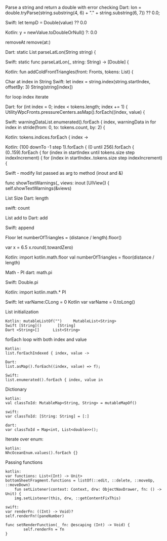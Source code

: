 Parse a string and return a double with error checking
Dart:
lon = double.tryParse(string.substring(4, 6) + "." + string.substring(6, 7)) ??  0.0;

Swift:
let tempD = Double(value) ?? 0.0

Kotlin:
y = newValue.toDoubleOrNull() ?: 0.0


removeAt
remove(at:)


Dart:
static List<double> parseLatLon(String string) {

Swift:
static func parseLatLon(_ string: String) -> [Double] {

Kotlin:
fun addColdFrontTriangles(front: Fronts, tokens: List<String>) {



Char at index in String
Swift:
let index = string.index(string.startIndex, offsetBy: 3)
String(string[index])   

for loop index iterate

Dart:
for (int index = 0; index < tokens.length; index += 1) {
UtilityWpcFronts.pressureCenters.asMap().forEach((index, value) {


Swift:
warningDataList.enumerated().forEach { index, warningData in
for index in stride(from: 0, to: tokens.count, by: 2) {

Kotlin:
tokens.indices.forEach { index ->

Kotlin:
(100 downTo -1 step 1).forEach {
(0 until 256).forEach {
(0..159).forEach {
for (index in startIndex until tokens.size step indexIncrement) {
for (index in startIndex..tokens.size step indexIncrement) {

Swift - modify list passed as arg to method (inout and &)

func showTextWarnings(_ views: inout [UIView]) {
self.showTextWarnings(&views)




List Size
Dart:
length

swift:
count


List add to
Dart:
add

Swift:
append



Floor
let numberOfTriangles = (distance / length).floor()

var x = 6.5
x.round(.towardZero)

Kotlin:
import kotlin.math.floor
val numberOfTriangles = floor(distance / length)


Math - PI
dart:
math.pi

Swift:
Double.pi

Kotlin:
import kotlin.math.*
PI



Swift: let varName:CLong = 0
Kotlin var varName = 0.toLong()


List initialization
```
Kotlin: mutableListOf("")     MutableList<String>
Swift [String]()       [String]
Dart <String>[]      List<String>
```

forEach loop with both index and value
```
Kotlin:
list.forEachIndexed { index, value ->

Dart:
list.asMap().forEach((index, value) => f);

Swift:
list.enumerated().forEach { index, value in
```

Dictionary
```
kotlin:
val classToId: MutableMap<String, String> = mutableMapOf()

swift:
var classToId: [String: String] = [:]

dart:
var classToId = Map<int, List<double>>();
```

Iterate over enum:
```
kotlin:
NhcOceanEnum.values().forEach {}
```
Passing functions
```
kotlin:
var functions: List<(Int) -> Unit>
bottomSheetFragment.functions = listOf(::edit, ::delete, ::moveUp, ::moveDown)
    fun setListener(context: Context, drw: ObjectNavDrawer, fn: () -> Unit) {
    img.setListener(this, drw, ::getContentFixThis)

swift:
var renderFn: ((Int) -> Void)?
self.renderFn!(paneNumber)

func setRenderFunction(_ fn: @escaping (Int) -> Void) {
        self.renderFn = fn
}

```
